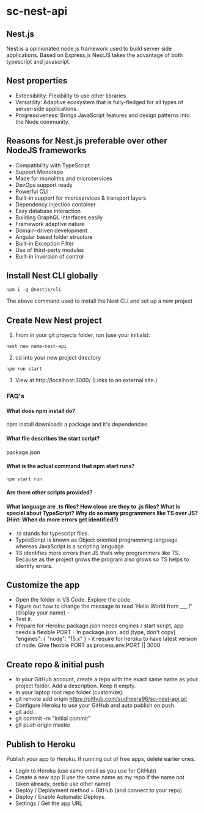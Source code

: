 # sc-nest-api

## Nest.js

Nest is a opinionated node.js framework used to build server side applications. Based on Express.js NestJS takes the advantage of both typescript and javascript. 

## Nest properties

* Extensibility: Flexibility to use other libraries
* Versatility: Adaptive ecosystem that is fully-fledged for all types of server-side applications.
* Progressiveness: Brings JavaScript features and design patterns into the Node community.

## Reasons for Nest.js preferable over other NodeJS frameworks

* Compatibility with TypeScript
* Support Monorepo
* Made for monoliths and microservices
* DevOps support ready
* Powerful CLI
* Built-in support for microservices & transport layers
* Dependency injection container
* Easy database interaction
* Building GraphQL interfaces easily
* Framework adaptive nature
* Domain-driven development
* Angular based folder structure
* Built-in Exception Filter
* Use of third-party modules
* Built-in inversion of control
## Install Nest CLI globally
```
npm i -g @nestjs/cli
```
The above command used to install the Nest CLI and set up a new project 

## Create New Nest project

1. From in your git projects folder, run (use your initials):
```
nest new name-nest-api
```
2. cd into your new project directory
```
npm run start
```
3. View at http://localhost:3000/ (Links to an external site.)

### FAQ's 
#### What does npm install do?
npm install downloads a package and it's dependencies
#### What file describes the start script? 
package.json
#### What is the actual command that npm start runs? 
```
npm start run
```
#### Are there other scripts provided?

#### What language are .ts files? How close are they to .js files? What is special about TypeScript?  Why do so many programmers like TS over JS? (Hint: When do more errors get identified?)
* .ts stands for typescript files. 
* TypesScript is known as Object oriented programming language whereas JavaScript is a scripting language.
* TS identifies more errors than JS thats why programmers like TS. Because as the project grows the program also grows so TS helps to identify errors.

## Customize the app

* Open the folder in VS Code. Explore the code.
* Figure out how to change the message to read 'Hello World from ___ !' (display your name) - 
* Test it. 
* Prepare for Heroku: package.json needs engines / start script, app needs a flexible PORT - In package.json, add (type, don't copy) "engines": { "node": "15.x" } - it require for heroku to have latest version of node. Give flexible PORT as process.env.PORT || 3000

## Create repo & initial push

* In your GitHub account, create a repo with the exact same name as your project folder. Add a description. Keep it empty.
* In your laptop root repo folder (customize): 
* git remote add origin https://github.com/sudheera96/sc-nest-api.git
* Configure Heroku to use your GitHub and auto publish on push.
* git add .
* git commit -m "Initial commit"
* git push origin master

## Publish to Heroku

Publish your app to Heroku. If running out of free apps, delete earlier ones. 
* Login to Heroku (use same email as you use for GitHub)
* Create a new app (I use the same name as my repo if the name not taken already, orelse use other name)
* Deploy / Deployment method = GitHub (and connect to your repo)
* Deploy / Enable Automatic Deploys.
* Settings / Get the app URL
